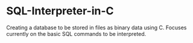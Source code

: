 # SQL-Interpreter-in-C
Creating a database to be stored in files as binary data using C. Focuses currently on the basic SQL commands to be interpreted.

